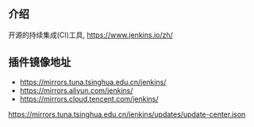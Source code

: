 
## 介绍
开源的持续集成(CI)工具, https://www.jenkins.io/zh/



## 插件镜像地址

- https://mirrors.tuna.tsinghua.edu.cn/jenkins/
- https://mirrors.aliyun.com/jenkins/
- https://mirrors.cloud.tencent.com/jenkins/


https://mirrors.tuna.tsinghua.edu.cn/jenkins/updates/update-center.json